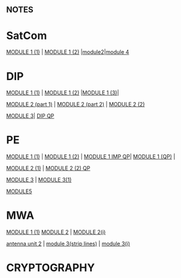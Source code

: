 ## NOTES

# SatCom
  [MODULE 1 (1)](https://drive.google.com/file/d/1HARWFF1TAhri9RJNY6JfV_4UyKj3Qvd_/view?usp=sharing) | [MODULE 1 (2)](https://drive.google.com/file/d/1IVHROLmpcO-PiHLnDGHdj_Axy51AKydx/view?usp=sharing) |[module2](https://drive.google.com/file/d/1NQbQrpbUSrwSjIkuZG9XyEraUCTeSfOt/view?usp=sharing)|[module 4](https://drive.google.com/file/d/1iurvU6zjVJnD0BPXOdNR3X_VfvjAd6da/view?usp=sharing)

# DIP
[MODULE 1 (1)](https://drive.google.com/file/d/1IgaI4E76nRGSNgyJ3KDvXfPzakHp9pAd/view?usp=sharing)   |  [MODULE 1 (2)](https://drive.google.com/file/d/1zr9uVhKeX7Ylg9ER1jcUywo3Vh58vkKL/view?usp=sharing) |[MODULE 1 (3)](https://drive.google.com/file/d/13g_NpI-BNQZNDlBFipkDMkZcNHclS39Y/view?usp=sharing)|

[MODULE 2 (part 1)](https://drive.google.com/file/d/1697JEaIsAghAPTL6kyhDi-0Qg3cO1JF_/view?usp=sharing)   |   [MODULE 2 (part 2)](https://drive.google.com/file/d/1T7Ay8VdVqe56Rq0W9hdirg29V9aF_z4F/view?usp=sharing) | [MODULE 2 (2)](https://drive.google.com/file/d/1T7Ay8VdVqe56Rq0W9hdirg29V9aF_z4F/view?usp=sharing)

[MODULE 3](https://drive.google.com/file/d/1UdVVNtRy28tTA2jaGqdS6VO7SqW6nkEI/view?usp=sharing)|
[DIP QP](https://drive.google.com/file/d/1Z8VKEAt1rhiy6lOB9bpZ4s5PgmtAzG9H/view?usp=sharing)


# PE
[MODULE 1 (1)](https://drive.google.com/drive/folders/1yNRRI1D-vTqmDYj96u7VNIhT0o6RFUr3?usp=sharing)  |   [MODULE 1 (2)](https://drive.google.com/drive/folders/1KtN9WfLT9aTJ46M_hlw5HRLr9isBxkcz?usp=sharing)   | 
[MODULE 1 IMP QP](https://drive.google.com/file/d/1m5j_A5vbamOY3zWMPlLlRSE_P24gVsKP/view?usp=sharing)|
[MODULE 1 (QP)](https://drive.google.com/file/d/1LLz_OowSVr1mULZBmh4T2DHR_3kSlHFS/view?usp=sharing)  |

[MODULE 2 (1)](https://drive.google.com/drive/folders/1rD0Fb_Xo4FOITrUCjguhwRi2Wl2L1ZdO?usp=sharing) | [MODULE 2 (2) QP](https://drive.google.com/file/d/1VYSWWqHSk6KRRNS0y6Fl9EzTefpAGqLx/view?usp=sharing)
 
 [MODULE 3](https://drive.google.com/file/d/1OyaIHbH-wXmf8o1y7tVuA5OFvMkJMLwl/view?usp=sharing) | [MODULE 3(1)](https://drive.google.com/file/d/1bo_7dD5Tv472kKOAvyMn3ztz8mpVkSZk/view?usp=sharing)
 
 [MODULE5](https://drive.google.com/file/d/1idwa_3vMHhzaQ5_CyCH4aFpeP9gSkCNY/view?usp=sharing)
 
# MWA
[MODULE 1 (1)](https://drive.google.com/file/d/13_-VxFmUYDAy7RUHHcOTCHHyDoeL75kk/view?usp=sharing)
[MODULE 2](https://drive.google.com/file/d/1ZyABKtuJACZqq_NuHUb-iRN0bHns1POu/view?usp=sharing) | [MODULE 2(i)](https://drive.google.com/file/d/1yQi84oH7WQiA4T8_x4xX-mTdJ8NU03ap/view?usp=sharing) 

[antenna unit 2](https://drive.google.com/file/d/1-pdWg0P0Q4fg4_Um6t4DFJspnmPmw0QU/view?usp=sharing) | [module 3(strip lines)](https://drive.google.com/file/d/1_h7eB4QPwS9JN0jeXXNrY-JRIImqLq3k/view?usp=sharing) | [module 3(i)](https://drive.google.com/file/d/1hR8tEPaaXisBZ1rG_tWQ3TbysVlFzBCe/view?usp=sharing)

# CRYPTOGRAPHY
 
